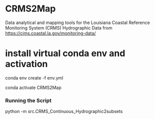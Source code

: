 # CRMS2Map
Data analytical and mapping tools for the Louisiana Coastal Reference Monitoring System (CRMS) Hydrographic Data from https://cims.coastal.la.gov/monitoring-data/

# install virtual conda env and activation
conda env create -f env.yml

conda activate CRMS2Map

### Running the Script
python -m src.CRMS_Continuous_Hydrographic2subsets
